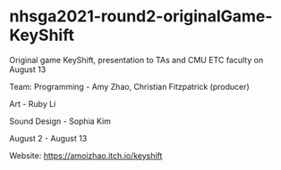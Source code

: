 # nhsga2021-round2-originalGame-KeyShift

Original game KeyShift, presentation to TAs and CMU ETC faculty on August 13

Team:
Programming - Amy Zhao, Christian Fitzpatrick (producer)

Art - Ruby Li

Sound Design - Sophia Kim

August 2 - August 13

Website: https://amoizhao.itch.io/keyshift

